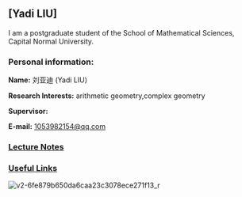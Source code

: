 ## [Yadi LIU]
I am a postgraduate student of the School of Mathematical Sciences, Capital Normal University.

### Personal information:

**Name:** 刘亚迪 (Yadi LIU)

**Research Interests:** arithmetic geometry,complex geometry

**Supervisor:** 

**E-mail:** 1053982154@qq.com

### [Lecture Notes](https://ziyangzhu.github.io/Notes/)
### [Useful Links](https://ziyangzhu.github.io/Links/)



![v2-6fe879b650da6caa23c3078ece271f13_r](https://dzackgarza.com/assets/images/covers/algebraic_geometry.png)

